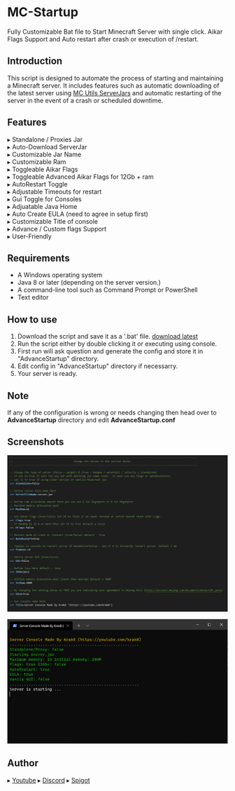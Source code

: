 # MC-Startup
Fully Customizable Bat file to Start Minecraft Server with single click. Aikar Flags Support and Auto restart after crash or execution of /restart.

## Introduction

This script is designed to automate the process of starting and maintaining a Minecraft server. It includes features such as automatic downloading of the latest server using [MC Utils ServerJars](https://mcutils.com/server-jars) and automatic restarting of the server in the event of a crash or scheduled downtime.

## Features

▸ Standalone / Proxies Jar  
▸ Auto-Download ServerJar  
▸ Customizable Jar Name  
▸ Customizable Ram  
▸ Toggleable Aikar Flags  
▸ Toggleable Advanced Aikar Flags for 12Gb + ram  
▸ AutoRestart Toggle  
▸ Adjustable Timeouts for restart  
▸ Gui Toggle for Consoles  
▸ Adjuatable Java Home  
▸ Auto Create EULA (need to agree in setup first)  
▸ Customizable Title of console  
▸ Advance / Custom flags Support  
▸ User-Friendly 

## Requirements
- A Windows operating system
- Java 8 or later (depending on the server version.)
- A command-line tool such as Command Prompt or PowerShell
- Text editor

## How to use
1. Download the script and save it as a '.bat' file. [download latest](https://github.com/Krak8/MC-Startup/releases/latest/download/start.bat)
2. Run the script either by double clicking it or executing using console.
3. First run will ask question and generate the config and store it in "AdvanceStartup" directory.
4. Edit config in "AdvanceStartup" directory if necessarry.
5. Your server is ready.

## Note
If any of the configuration is wrong or needs changing then head over to **AdvanceStartup** directory and edit **AdvanceStartup.conf**

## Screenshots

![Configuration Screenshot](https://github.com/Krak8/MC-Startup/blob/main/screenshots/screenshot_config.png?raw=true)

![Console Screenshot](https://github.com/Krak8/MC-Startup/blob/main/screenshots/screenshot_console.png?raw=true)

## Author
▸ [Youtube](https://www.youtube.com/@Krak8)
▸ [Discord](https://discord.gg/ZGCmmgR)
▸ [Spigot](https://www.spigotmc.org/resources/authors/krak8.1304172/)
